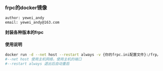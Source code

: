 ### frpc的docker镜像

```bash
author: yewei_andy
email: yewei_andy@163.com
```



**封装各种版本的frpc**



#### 使用说明

```bash
docker run -d --net host --restart always -v {你的frpc.ini配置文件}:/frp/frpc.ini oldiy/fprc:版本号
#--net host 使用主机网络，使用主机的端口
#--restart always 退出后自动重启
```

